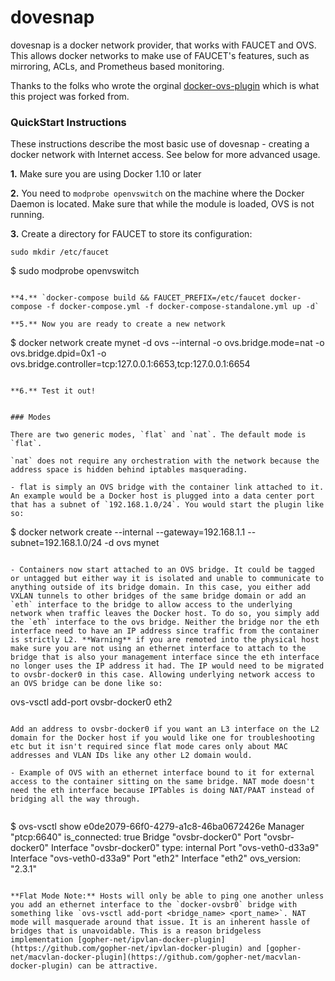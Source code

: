 dovesnap
=================

dovesnap is a docker network provider, that works with FAUCET and OVS. This allows docker networks to make use of FAUCET's features, such as mirroring, ACLs, and Prometheus based monitoring.

Thanks to the folks who wrote the orginal [docker-ovs-plugin](https://github.com/gopher-net/docker-ovs-plugin) which is what this project was forked from.

### QuickStart Instructions

These instructions describe the most basic use of dovesnap - creating a docker network with Internet access. See below for more advanced usage.

**1.** Make sure you are using Docker 1.10 or later

**2.** You need to `modprobe openvswitch` on the machine where the Docker Daemon is located. Make sure that while the module is loaded, OVS is not running.

**3.** Create a directory for FAUCET to store its configuration:

```
sudo mkdir /etc/faucet
```
$ sudo modprobe openvswitch
```

**4.** `docker-compose build && FAUCET_PREFIX=/etc/faucet docker-compose -f docker-compose.yml -f docker-compose-standalone.yml up -d`

**5.** Now you are ready to create a new network

```
$ docker network create mynet -d ovs --internal -o ovs.bridge.mode=nat -o ovs.bridge.dpid=0x1 -o ovs.bridge.controller=tcp:127.0.0.1:6653,tcp:127.0.0.1:6654
```

**6.** Test it out!

```


```

### Modes

There are two generic modes, `flat` and `nat`. The default mode is `flat`.

`nat` does not require any orchestration with the network because the address space is hidden behind iptables masquerading.

- flat is simply an OVS bridge with the container link attached to it. An example would be a Docker host is plugged into a data center port that has a subnet of `192.168.1.0/24`. You would start the plugin like so:

```
$ docker network create --internal --gateway=192.168.1.1 --subnet=192.168.1.0/24 -d ovs mynet
```

- Containers now start attached to an OVS bridge. It could be tagged or untagged but either way it is isolated and unable to communicate to anything outside of its bridge domain. In this case, you either add VXLAN tunnels to other bridges of the same bridge domain or add an `eth` interface to the bridge to allow access to the underlying network when traffic leaves the Docker host. To do so, you simply add the `eth` interface to the ovs bridge. Neither the bridge nor the eth interface need to have an IP address since traffic from the container is strictly L2. **Warning** if you are remoted into the physical host make sure you are not using an ethernet interface to attach to the bridge that is also your management interface since the eth interface no longer uses the IP address it had. The IP would need to be migrated to ovsbr-docker0 in this case. Allowing underlying network access to an OVS bridge can be done like so:

```
ovs-vsctl add-port ovsbr-docker0 eth2

```

Add an address to ovsbr-docker0 if you want an L3 interface on the L2 domain for the Docker host if you would like one for troubleshooting etc but it isn't required since flat mode cares only about MAC addresses and VLAN IDs like any other L2 domain would.

- Example of OVS with an ethernet interface bound to it for external access to the container sitting on the same bridge. NAT mode doesn't need the eth interface because IPTables is doing NAT/PAAT instead of bridging all the way through.


```
$ ovs-vsctl show
e0de2079-66f0-4279-a1c8-46ba0672426e
    Manager "ptcp:6640"
        is_connected: true
    Bridge "ovsbr-docker0"
        Port "ovsbr-docker0"
            Interface "ovsbr-docker0"
                type: internal
        Port "ovs-veth0-d33a9"
            Interface "ovs-veth0-d33a9"
        Port "eth2"
            Interface "eth2"
    ovs_version: "2.3.1"
```

**Flat Mode Note:** Hosts will only be able to ping one another unless you add an ethernet interface to the `docker-ovsbr0` bridge with something like `ovs-vsctl add-port <bridge_name> <port_name>`. NAT mode will masquerade around that issue. It is an inherent hassle of bridges that is unavoidable. This is a reason bridgeless implementation [gopher-net/ipvlan-docker-plugin](https://github.com/gopher-net/ipvlan-docker-plugin) and [gopher-net/macvlan-docker-plugin](https://github.com/gopher-net/macvlan-docker-plugin) can be attractive.



